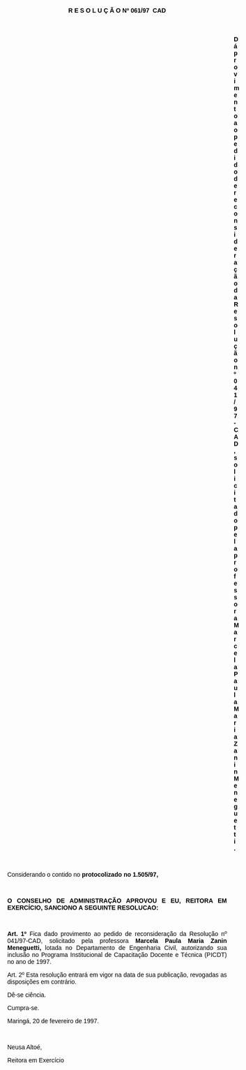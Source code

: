 <BODY TEXT="#000000">

<FONT FACE="Arial"><P ALIGN="JUSTIFY"></P>
<P ALIGN="JUSTIFY">&nbsp;</P>
<B><P ALIGN="CENTER">R E S O L U &Ccedil; &Atilde; O Nº 061/97  CAD</P>
</B><P ALIGN="JUSTIFY"></P>
<B><P ALIGN="JUSTIFY">&nbsp;</P><DIR>
<DIR>
<DIR>
<DIR>
<DIR>
<DIR>
<DIR>
<DIR>
<DIR>
<DIR>
<DIR>
<DIR>
<DIR>

<P ALIGN="JUSTIFY">D&aacute; provimento ao pedido de reconsidera&ccedil;&atilde;o da Resolu&ccedil;&atilde;o nº 041/97-CAD, solicitado pela professora Marcela Paula Maria Zanin Meneguetti.</P>
<P ALIGN="JUSTIFY"></P>
<P ALIGN="JUSTIFY">&nbsp;</P></DIR>
</DIR>
</DIR>
</DIR>
</DIR>
</DIR>
</DIR>
</DIR>
</DIR>
</DIR>
</DIR>
</DIR>
</DIR>

</B><P ALIGN="JUSTIFY">Considerando o contido no <B>protocolizado no 1.505/97,</P>
<P ALIGN="JUSTIFY"></P>
<P ALIGN="JUSTIFY">&nbsp;</P>
<P ALIGN="JUSTIFY">O CONSELHO DE ADMINISTRA&Ccedil;&Atilde;O APROVOU E EU, REITORA EM EXERC&Iacute;CIO, SANCIONO A SEGUINTE RESOLUCAO:</P>
</B><P ALIGN="JUSTIFY"></P>
<P ALIGN="JUSTIFY">&nbsp;</P>
<B><P ALIGN="JUSTIFY">Art. 1º </B>Fica dado provimento ao pedido de reconsidera&ccedil;&atilde;o da Resolu&ccedil;&atilde;o nº 041/97-CAD, solicitado pela professora <B>Marcela Paula Maria Zanin Meneguetti, </B>lotada no Departamento de Engenharia Civil, autorizando sua inclus&atilde;o no Programa Institucional de Capacita&ccedil;&atilde;o Docente e T&eacute;cnica (PICDT) no ano de 1997.</P>
<P ALIGN="JUSTIFY">Art. 2º Esta resolu&ccedil;&atilde;o entrar&aacute; em vigor na data de sua publica&ccedil;&atilde;o, revogadas as disposi&ccedil;&otilde;es em contr&aacute;rio. </P>
<P ALIGN="JUSTIFY">D&ecirc;-se ci&ecirc;ncia.</P>
<P ALIGN="JUSTIFY">Cumpra-se.</P>
<P ALIGN="JUSTIFY"></P>
<P ALIGN="JUSTIFY">Maring&aacute;, 20 de fevereiro de 1997.</P>
<P ALIGN="JUSTIFY"></P>
<P ALIGN="JUSTIFY">&nbsp;</P>
<P ALIGN="JUSTIFY">Neusa Alto&eacute;,</P>
<P ALIGN="JUSTIFY">Reitora em Exerc&iacute;cio </P></FONT></BODY>
